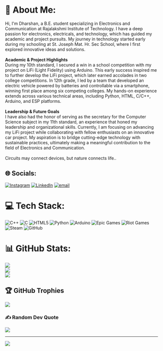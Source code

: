 # 📎 About Me:
Hi, I'm Dharshan, a B.E. student specializing in Electronics and Communication at Rajalakshmi Institute of Technology. I have a deep passion for electronics, electricals, and technology, which has guided my academic and project pursuits. My journey in technology started early during my schooling at St. Joseph Mat. Hr. Sec School, where I first explored innovative ideas and solutions.<br><br>**Academic & Project Highlights**<br>During my 10th standard, I secured a win in a school competition with my project on LiFi (Light Fidelity) using Arduino. This early success inspired me to further develop the LiFi project, which later earned accolades in two college competitions. In 12th grade, I led by a team that developed an electric vehicle powered by batteries and controllable via a smartphone, winning first place among six competing colleges. My hands-on experience extends across various technical areas, including Python, HTML, C/C++, Arduino, and ESP platforms.<br><br>**Leadership & Future Goals**<br>I have also had the honor of serving as the secretary for the Computer Science subject in my 11th standard, an experience that honed my leadership and organizational skills. Currently, I am focusing on advancing my LiFi project while collaborating with fellow enthusiasts on an innovative car project. My aspiration is to bridge cutting-edge technology with sustainable practices, ultimately making a meaningful contribution to the field of Electronics and Communication.<br><br>Circuits may connect devices, but nature connects life..


## 🌐 Socials:
[![Instagram](https://img.shields.io/badge/Instagram-%23E4405F.svg?logo=Instagram&logoColor=white)](https://instagram.com/dharshu.o2) [![LinkedIn](https://img.shields.io/badge/LinkedIn-%230077B5.svg?logo=linkedin&logoColor=white)](https://linkedin.com/in/dharshan-v-09b922330) [![email](https://img.shields.io/badge/Email-D14836?logo=gmail&logoColor=white)](mailto:dharshu2505.v@gmail.com) 

# 💻 Tech Stack:
![C++](https://img.shields.io/badge/c++-%2300599C.svg?style=plastic&logo=c%2B%2B&logoColor=white) ![C](https://img.shields.io/badge/c-%2300599C.svg?style=plastic&logo=c&logoColor=white) ![HTML5](https://img.shields.io/badge/html5-%23E34F26.svg?style=plastic&logo=html5&logoColor=white) ![Python](https://img.shields.io/badge/python-3670A0?style=plastic&logo=python&logoColor=ffdd54) ![Arduino](https://img.shields.io/badge/-Arduino-00979D?style=plastic&logo=Arduino&logoColor=white) ![Epic Games](https://img.shields.io/badge/epicgames-%23313131.svg?style=plastic&logo=epicgames&logoColor=white) ![Riot Games](https://img.shields.io/badge/riotgames-D32936.svg?style=plastic&logo=riotgames&logoColor=white) ![Steam](https://img.shields.io/badge/steam-%23000000.svg?style=plastic&logo=steam&logoColor=white) ![GitHub](https://img.shields.io/badge/github-%23121011.svg?style=plastic&logo=github&logoColor=white)
# 📊 GitHub Stats:
![](https://github-readme-stats.vercel.app/api?username=Dharshu-o2&theme=blueberry&hide_border=false&include_all_commits=true&count_private=false)<br/>
![](https://github-readme-streak-stats.herokuapp.com/?user=Dharshu-o2&theme=blueberry&hide_border=false)<br/>
![](https://github-readme-stats.vercel.app/api/top-langs/?username=Dharshu-o2&theme=blueberry&hide_border=false&include_all_commits=true&count_private=false&layout=compact)

## 🏆 GitHub Trophies
![](https://github-profile-trophy.vercel.app/?username=Dharshu-o2&theme=transparent&no-frame=false&no-bg=true&margin-w=4)

### ✍️ Random Dev Quote
![](https://quotes-github-readme.vercel.app/api?type=horizontal&theme=merko)

---
[![](https://visitcount.itsvg.in/api?id=Dharshu-o2&icon=4&color=2)](https://visitcount.itsvg.in)

<!-- Proudly created with GPRM ( https://gprm.itsvg.in ) -->
